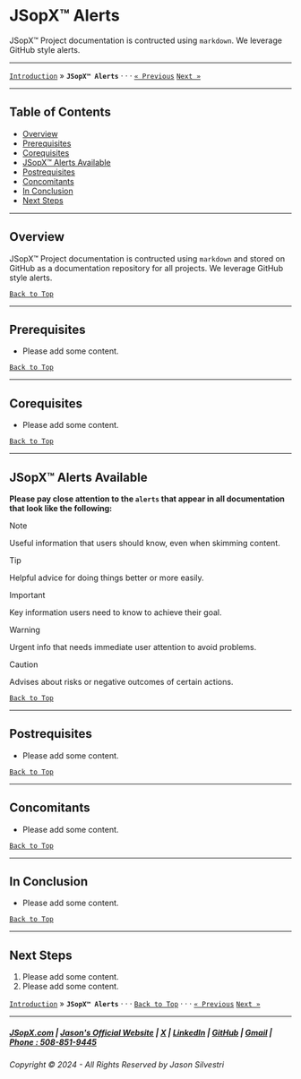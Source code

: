 # JSopX™ Alerts

JSopX™ Project documentation is contructed using `markdown`. We leverage GitHub style alerts.

---

[`Introduction`](./Introduction.md) » **`JSopX™ Alerts`** · · · [`« Previous`](./Introduction.md) [`Next »`](./JasonSilvestriOpenProjectExperiences.md)

---

## Table of Contents

- [Overview](#overview)
- [Prerequisites](#prerequisites)
- [Corequisites](#corequisites)
- [JSopX™ Alerts Available](#jsopx-alerts-available)
- [Postrequisites](#postrequisites) 
- [Concomitants](#concomitants)
- [In Conclusion](#in-conclusion)
- [Next Steps](#next-steps)


---

## **Overview**  

JSopX™ Project documentation is contructed using `markdown` and stored on GitHub as a documentation repository for all projects. We leverage GitHub style alerts.


[`Back to Top`](#table-of-contents)

---

## **Prerequisites**  
- Please add some content. 

[`Back to Top`](#table-of-contents)

---

## **Corequisites**  

- Please add some content. 
 
[`Back to Top`](#table-of-contents)

---

## **JSopX™ Alerts Available**  


**Please pay close attention to the `alerts` that appear in all documentation that look like the following:**

> [!NOTE]
> Useful information that users should know, even when skimming content.

> [!TIP]
> Helpful advice for doing things better or more easily.

> [!IMPORTANT]
> Key information users need to know to achieve their goal.

> [!WARNING]
> Urgent info that needs immediate user attention to avoid problems.

> [!CAUTION]
> Advises about risks or negative outcomes of certain actions.

[`Back to Top`](#table-of-contents) 

---

## **Postrequisites**  

- Please add some content. 

[`Back to Top`](#table-of-contents) 

---

## **Concomitants**  

- Please add some content. 

[`Back to Top`](#table-of-contents) 

---

## **In Conclusion**  

- Please add some content. 

[`Back to Top`](#table-of-contents) 

---

## **Next Steps**  

1. Please add some content. 
2. Please add some content.


[`Introduction`](./Introduction.md) » **`JSopX™ Alerts`**  · · · [`Back to Top`](#table-of-contents) · · · [`« Previous`](./Introduction.md) [`Next »`](./JasonSilvestriOpenProjectExperiences.md)


---

##### [JSopX.com](https://www.jsopx.com/) | [Jason's Official Website](https://www.jsilvestri.com/) | [X](https://www.x.com/JasonSilvestri) | [LinkedIn](http://www.linkedin.com/in/JasonSilvestri) | [GitHub](https://github.com/JasonSilvestri) | [Gmail](mailto:therealjasonsilvestri@gmail.com) | [Phone : 508-851-9445](phoneto:508-851-9445)

###### Copyright © 2024 - All Rights Reserved by Jason Silvestri

